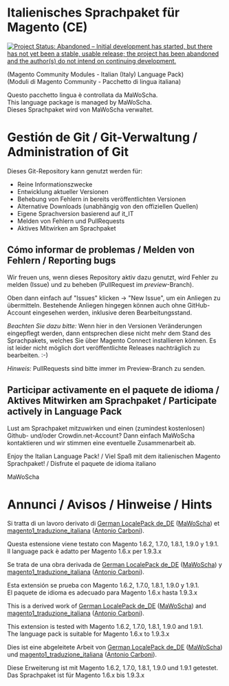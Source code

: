 # Italienisches Sprachpaket für Magento (CE)

[![Project Status: Abandoned – Initial development has started, but there has not yet been a stable, usable release; the project has been abandoned and the author(s) do not intend on continuing development.](http://www.repostatus.org/badges/latest/abandoned.svg)](http://www.repostatus.org/#abandoned)

(Magento Community Modules - Italian (Italy) Language Pack)<br />
(Moduli di Magento Community - Pacchetto di lingua italiana)

Questo pacchetto lingua è controllata da MaWoScha.<br />
This language package is managed by MaWoScha.<br />
Dieses Sprachpaket wird von MaWoScha verwaltet.


# Gestión de Git / Git-Verwaltung / Administration of Git

Dieses Git-Repository kann genutzt werden für:

* Reine Informationszwecke
* Entwicklung aktueller Versionen
* Behebung von Fehlern in bereits veröffentlichten Versionen
* Alternative Downloads (unabhängig von den offiziellen Quellen)
* Eigene Sprachversion basierend auf it_IT
* Melden von Fehlern und PullRequests
* Aktives Mitwirken am Sprachpaket

## Cómo informar de problemas / Melden von Fehlern / Reporting bugs

Wir freuen uns, wenn dieses Repository aktiv dazu genutzt, wird Fehler zu melden (Issue) und zu beheben (PullRequest im _preview_-Branch).

Oben dann einfach auf "Issues" klicken -> "New Issue", um ein Anliegen zu übermitteln. Bestehende Anliegen hingegen können auch ohne GitHub-Account eingesehen werden, inklusive deren Bearbeitungsstand.

_Beachten Sie dazu bitte:_ Wenn hier in den Versionen Veränderungen eingepflegt werden, dann entsprechen diese nicht mehr dem Stand des Sprachpakets, welches Sie über Magento Connect installieren können. Es ist leider nicht möglich dort veröffentlichte Releases nachträglich zu bearbeiten. :-)

_Hinweis:_ PullRequests sind bitte immer im Preview-Branch zu senden.

## Participar activamente en el paquete de idioma / Aktives Mitwirken am Sprachpaket / Participate actively in Language Pack

Lust am Sprachpaket mitzuwirken und einen (zumindest kostenlosen) Github- und/oder Crowdin.net-Account? Dann einfach MaWoScha kontaktieren und wir stimmen eine eventuelle Zusammenarbeit ab.

Enjoy the Italian Language Pack! / Viel Spaß mit dem italienischen Magento Sprachpaket! / Disfrute el paquete de idioma italiano

MaWoScha


# Annunci / Avisos / Hinweise / Hints

Si tratta di un lavoro derivato di [German LocalePack de_DE](https://github.com/MaWoScha/German_LocalePack_de_DE) ([MaWoScha](https://github.com/MaWoScha/)) et [magento1_traduzione_italiana](https://github.com/antoniocarboni/magento1_traduzione_italiana) ([Antonio Carboni](http://antoniocarboni.com/)).

Questa estensione viene testato con Magento 1.6.2, 1.7.0, 1.8.1, 1.9.0 y 1.9.1. <br />
Il language pack è adatto per Magento 1.6.x per 1.9.3.x


Se trata de una obra derivada de [German LocalePack de_DE](https://github.com/MaWoScha/German_LocalePack_de_DE) ([MaWoScha](https://github.com/MaWoScha/)) y [magento1_traduzione_italiana](https://github.com/antoniocarboni/magento1_traduzione_italiana) ([Antonio Carboni](http://antoniocarboni.com/)).

Esta extensión se prueba con Magento 1.6.2, 1.7.0, 1.8.1, 1.9.0 y 1.9.1. <br />
El paquete de idioma es adecuado para Magento 1.6.x hasta 1.9.3.x


This is a derived work of [German LocalePack de_DE](https://github.com/MaWoScha/German_LocalePack_de_DE) ([MaWoScha](https://github.com/MaWoScha/)) and [magento1_traduzione_italiana](https://github.com/antoniocarboni/magento1_traduzione_italiana) ([Antonio Carboni](http://antoniocarboni.com/)).

This extension is tested with Magento 1.6.2, 1.7.0, 1.8.1, 1.9.0 and 1.9.1. <br />
The language pack is suitable for Magento 1.6.x to 1.9.3.x


Dies ist eine abgeleitete Arbeit von [German LocalePack de_DE](https://github.com/MaWoScha/German_LocalePack_de_DE) ([MaWoScha](https://github.com/MaWoScha/)) und [magento1_traduzione_italiana](https://github.com/antoniocarboni/magento1_traduzione_italiana) ([Antonio Carboni](http://antoniocarboni.com/)).

Diese Erweiterung ist mit Magento 1.6.2, 1.7.0, 1.8.1, 1.9.0 und 1.9.1 getestet. <br />
Das Sprachpaket ist für Magento 1.6.x bis 1.9.3.x
